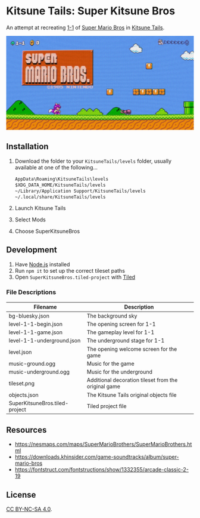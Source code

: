 # Kitsune Tails: Super Kitsune Bros

An attempt at recreating [1-1](https://en.wikipedia.org/wiki/World_1-1) of [Super Mario Bros](https://en.wikipedia.org/wiki/Super_Mario_Bros) in [Kitsune Tails](https://kitsunegames.com/kitsunetails/).

![Screenshot](screenshot.jpg)

## Installation

1. Download the folder to your `KitsuneTails/levels` folder, usually available at one of the following...
    ```
    AppData\Roaming\KitsuneTails\levels
    $XDG_DATA_HOME/KitsuneTails/levels
    ~/Library/Application Support/KitsuneTails/levels
    ~/.local/share/KitsuneTails/levels
    ```

2. Launch Kitsune Tails
3. Select Mods
4. Choose SuperKitsuneBros

## Development

1. Have [Node.js](https://nodejs.org/en) installed
1. Run `npm it` to set up the correct tileset paths
1. Open `SuperKitsuneBros.tiled-project` with [Tiled](https://www.mapeditor.org/)

### File Descriptions

| Filename | Description |
| -------- | ----------- |
| bg-bluesky.json | The background sky |
| level-1-1-begin.json | The opening screen for 1-1 |
| level-1-1-game.json | The gameplay level for 1-1 |
| level-1-1-underground.json | The underground stage for 1-1 |
| level.json | The opening welcome screen for the game |
| music-ground.ogg | Music for the game |
| music-underground.ogg | Music for the underground |
| tileset.png | Additional decoration tileset from the original game |
| objects.json | The Kitsune Tails original objects file |
| SuperKitsuneBros.tiled-project | Tiled project file |

## Resources

- https://nesmaps.com/maps/SuperMarioBrothers/SuperMarioBrothers.html
- https://downloads.khinsider.com/game-soundtracks/album/super-mario-bros
- https://fontstruct.com/fontstructions/show/1332355/arcade-classic-2-19

## License

[CC BY-NC-SA 4.0](https://creativecommons.org/licenses/by-nc-sa/4.0/).
